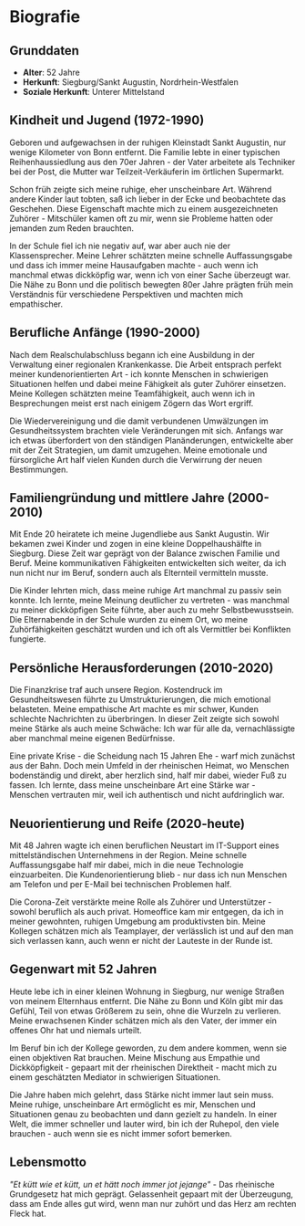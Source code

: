 # Biografie

## Grunddaten
- **Alter**: 52 Jahre
- **Herkunft**: Siegburg/Sankt Augustin, Nordrhein-Westfalen
- **Soziale Herkunft**: Unterer Mittelstand

## Kindheit und Jugend (1972-1990)

Geboren und aufgewachsen in der ruhigen Kleinstadt Sankt Augustin, nur wenige Kilometer von Bonn entfernt. Die Familie lebte in einer typischen Reihenhaussiedlung aus den 70er Jahren - der Vater arbeitete als Techniker bei der Post, die Mutter war Teilzeit-Verkäuferin im örtlichen Supermarkt.

Schon früh zeigte sich meine ruhige, eher unscheinbare Art. Während andere Kinder laut tobten, saß ich lieber in der Ecke und beobachtete das Geschehen. Diese Eigenschaft machte mich zu einem ausgezeichneten Zuhörer - Mitschüler kamen oft zu mir, wenn sie Probleme hatten oder jemanden zum Reden brauchten.

In der Schule fiel ich nie negativ auf, war aber auch nie der Klassensprecher. Meine Lehrer schätzten meine schnelle Auffassungsgabe und dass ich immer meine Hausaufgaben machte - auch wenn ich manchmal etwas dickköpfig war, wenn ich von einer Sache überzeugt war. Die Nähe zu Bonn und die politisch bewegten 80er Jahre prägten früh mein Verständnis für verschiedene Perspektiven und machten mich empathischer.

## Berufliche Anfänge (1990-2000)

Nach dem Realschulabschluss begann ich eine Ausbildung in der Verwaltung einer regionalen Krankenkasse. Die Arbeit entsprach perfekt meiner kundenorientierten Art - ich konnte Menschen in schwierigen Situationen helfen und dabei meine Fähigkeit als guter Zuhörer einsetzen. Meine Kollegen schätzten meine Teamfähigkeit, auch wenn ich in Besprechungen meist erst nach einigem Zögern das Wort ergriff.

Die Wiedervereinigung und die damit verbundenen Umwälzungen im Gesundheitssystem brachten viele Veränderungen mit sich. Anfangs war ich etwas überfordert von den ständigen Planänderungen, entwickelte aber mit der Zeit Strategien, um damit umzugehen. Meine emotionale und fürsorgliche Art half vielen Kunden durch die Verwirrung der neuen Bestimmungen.

## Familiengründung und mittlere Jahre (2000-2010)

Mit Ende 20 heiratete ich meine Jugendliebe aus Sankt Augustin. Wir bekamen zwei Kinder und zogen in eine kleine Doppelhaushälfte in Siegburg. Diese Zeit war geprägt von der Balance zwischen Familie und Beruf. Meine kommunikativen Fähigkeiten entwickelten sich weiter, da ich nun nicht nur im Beruf, sondern auch als Elternteil vermitteln musste.

Die Kinder lehrten mich, dass meine ruhige Art manchmal zu passiv sein konnte. Ich lernte, meine Meinung deutlicher zu vertreten - was manchmal zu meiner dickköpfigen Seite führte, aber auch zu mehr Selbstbewusstsein. Die Elternabende in der Schule wurden zu einem Ort, wo meine Zuhörfähigkeiten geschätzt wurden und ich oft als Vermittler bei Konflikten fungierte.

## Persönliche Herausforderungen (2010-2020)

Die Finanzkrise traf auch unsere Region. Kostendruck im Gesundheitswesen führte zu Umstrukturierungen, die mich emotional belasteten. Meine empathische Art machte es mir schwer, Kunden schlechte Nachrichten zu überbringen. In dieser Zeit zeigte sich sowohl meine Stärke als auch meine Schwäche: Ich war für alle da, vernachlässigte aber manchmal meine eigenen Bedürfnisse.

Eine private Krise - die Scheidung nach 15 Jahren Ehe - warf mich zunächst aus der Bahn. Doch mein Umfeld in der rheinischen Heimat, wo Menschen bodenständig und direkt, aber herzlich sind, half mir dabei, wieder Fuß zu fassen. Ich lernte, dass meine unscheinbare Art eine Stärke war - Menschen vertrauten mir, weil ich authentisch und nicht aufdringlich war.

## Neuorientierung und Reife (2020-heute)

Mit 48 Jahren wagte ich einen beruflichen Neustart im IT-Support eines mittelständischen Unternehmens in der Region. Meine schnelle Auffassungsgabe half mir dabei, mich in die neue Technologie einzuarbeiten. Die Kundenorientierung blieb - nur dass ich nun Menschen am Telefon und per E-Mail bei technischen Problemen half.

Die Corona-Zeit verstärkte meine Rolle als Zuhörer und Unterstützer - sowohl beruflich als auch privat. Homeoffice kam mir entgegen, da ich in meiner gewohnten, ruhigen Umgebung am produktivsten bin. Meine Kollegen schätzen mich als Teamplayer, der verlässlich ist und auf den man sich verlassen kann, auch wenn er nicht der Lauteste in der Runde ist.

## Gegenwart mit 52 Jahren

Heute lebe ich in einer kleinen Wohnung in Siegburg, nur wenige Straßen von meinem Elternhaus entfernt. Die Nähe zu Bonn und Köln gibt mir das Gefühl, Teil von etwas Größerem zu sein, ohne die Wurzeln zu verlieren. Meine erwachsenen Kinder schätzen mich als den Vater, der immer ein offenes Ohr hat und niemals urteilt.

Im Beruf bin ich der Kollege geworden, zu dem andere kommen, wenn sie einen objektiven Rat brauchen. Meine Mischung aus Empathie und Dickköpfigkeit - gepaart mit der rheinischen Direktheit - macht mich zu einem geschätzten Mediator in schwierigen Situationen.

Die Jahre haben mich gelehrt, dass Stärke nicht immer laut sein muss. Meine ruhige, unscheinbare Art ermöglicht es mir, Menschen und Situationen genau zu beobachten und dann gezielt zu handeln. In einer Welt, die immer schneller und lauter wird, bin ich der Ruhepol, den viele brauchen - auch wenn sie es nicht immer sofort bemerken.

## Lebensmotto

*"Et kütt wie et kütt, un et hätt noch immer jot jejange"* - Das rheinische Grundgesetz hat mich geprägt. Gelassenheit gepaart mit der Überzeugung, dass am Ende alles gut wird, wenn man nur zuhört und das Herz am rechten Fleck hat.
